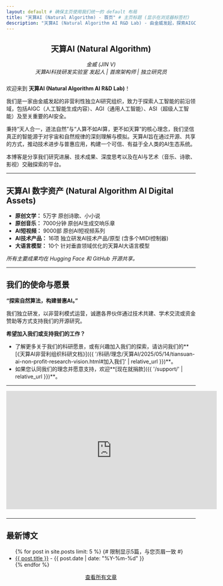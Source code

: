 ```yaml
---
layout: default # 确保主页使用我们统一的 default 布局
title: "天算AI (Natural Algorithm) - 首页" # 主页标题 (显示在浏览器标签栏)
description: "天算AI (Natural Algorithm AI R&D Lab) - 由金威发起，探索AIGC、AGI、AI安全，致力于开源共享与技术普惠的非营利AI研究组织。" # 首页SEO描述
---
```


<!-- 居中标题 -->
<h2 style="text-align: center;">天算AI (Natural Algorithm)</h2>

<!-- 个人简介/角色 -->
<p style="text-align: center; font-style: italic; margin-bottom: 1.5rem;">
  金威 (JIN V) <br>
  天算AI科技研发实验室 发起人 | 首席架构师 | 独立研究员
</p>

<!-- 欢迎/核心理念介绍 -->
欢迎来到 **天算AI (Natural Algorithm AI R&D Lab)**！

我们是一家由金威发起的非营利性独立AI研究组织，致力于探索人工智能的前沿领域，包括AIGC（人工智能生成内容）、AGI（通用人工智能）、ASI（超级人工智能）及至关重要的AI安全。

秉持“天人合一，道法自然”与“人算不如AI算，更不如天算”的核心理念，我们坚信真正的智能源于对宇宙和自然规律的深刻理解与模拟。天算AI旨在通过开源、共享的方式，推动技术进步与普惠应用，构建一个可信、有益于全人类的AI生态系统。

本博客是分享我们研究进展、技术成果、深度思考以及在AI与艺术（音乐、诗歌、影视）交融探索的平台。

---

<!-- 数字资产列表 -->
## 天算AI 数字资产 (Natural Algorithm AI Digital Assets)

*   **原创文学：** 5万字 原创诗歌、小小说
*   **原创音乐：** 7000分钟 原创AI生成交响乐章
*   **AI短视频：** 9000部 原创AI短视频系列
*   **AI技术产品：** 16项 独立研发AI技术产品/原型 (含多个MIDI控制器)
*   **大语言模型：** 10个 针对垂直领域优化的天算AI大语言模型

*所有主要成果均在 Hugging Face 和 GitHub 开源共享。*

---

<!-- 使命与行动呼吁 -->
## 我们的使命与愿景

**“探索自然算法，构建普惠AI。”**

我们独立研发，以非营利模式运营，诚邀各界伙伴通过技术共建、学术交流或资金赞助等方式支持我们的开源研究。

**希望加入我们或支持我们的工作？**
*   了解更多关于我们的科研愿景，或有兴趣加入我们的探索，请访问我们的**[《天算AI非营利组织科研文档》]({{ '/科研/理念/天算AI/2025/05/14/tiansuan-ai-non-profit-research-vision.html#加入我们' | relative_url }})**。
*   如果您认同我们的理念并愿意支持，欢迎**[现在就捐款]({{ '/support/' | relative_url }})**。

---

<!-- 嵌入的视频 (保持不变) -->
<div style="text-align: center; margin-bottom: 1.5rem;">
  <iframe width="560" height="315" src="https://www.youtube.com/embed/iNLfbru91AA?si=BbGajTUjoRnRrFz9" title="YouTube video player" frameborder="0" allow="accelerometer; autoplay; clipboard-write; encrypted-media; gyroscope; picture-in-picture; web-share" referrerpolicy="strict-origin-when-cross-origin" allowfullscreen></iframe>
</div>

---

<!-- 最新博文列表 (保持不变，但确保其能正常工作) -->
## 最新博文

<ul>
  {% for post in site.posts limit: 5 %} {# 限制显示5篇，与您页眉一致 #}
    <li>
      <a href="{{ post.url | relative_url }}">{{ post.title }}</a>
      <span> - {{ post.date | date: "%Y-%m-%d" }}</span>
    </li>
  {% endfor %}
</ul>
<p style="text-align: center; margin-top: 0.5rem;">
  <a href="{{ '/blog/' | relative_url }}">查看所有文章</a>
</p>
